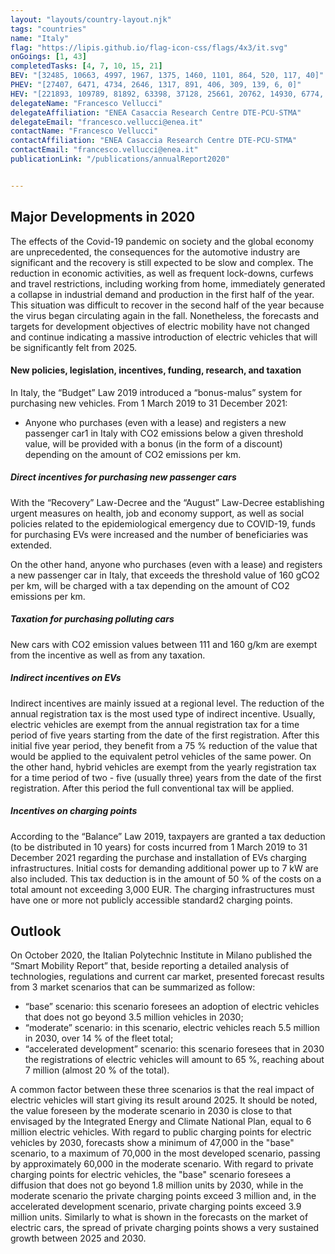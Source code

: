 ```yaml
---
layout: "layouts/country-layout.njk"
tags: "countries"
name: "Italy"
flag: "https://lipis.github.io/flag-icon-css/flags/4x3/it.svg"
onGoings: [1, 43]
completedTasks: [4, 7, 10, 15, 21]
BEV: "[32485, 10663, 4997, 1967, 1375, 1460, 1101, 864, 520, 117, 40]"
PHEV: "[27407, 6471, 4734, 2646, 1317, 891, 406, 309, 139, 6, 0]"
HEV: "[221893, 109789, 81892, 63398, 37128, 25661, 20762, 14930, 6774, 5238, 5009]"
delegateName: "​Francesco Vellucci"
delegateAffiliation: "ENEA Casaccia Research Centre DTE-PCU-STMA"
delegateEmail: "francesco.vellucci@enea.it"
contactName: "Francesco Vellucci"
contactAffiliation: "ENEA Casaccia Research Centre DTE-PCU-STMA"
contactEmail: "francesco.vellucci@enea.it"
publicationLink: "/publications/annualReport2020"


---
```

## Major Developments in 2020
The effects of the Covid-19 pandemic on society and the global economy are unprecedented, the consequences for the automotive industry are significant and the recovery is still expected to be slow and complex. The reduction in economic activities, as well as frequent lock-downs, curfews and travel restrictions, including working from home, immediately generated a collapse in industrial demand and production in the first half of the year. This situation was difficult to recover in the second half of the year because the virus began circulating again in the fall. Nonetheless, the forecasts and targets for development objectives of electric mobility have not changed and continue indicating a massive introduction of electric vehicles that will be significantly felt from 2025. 

#### New policies, legislation, incentives, funding, research, and taxation 
In Italy, the “Budget” Law 2019 introduced a “bonus-malus” system for purchasing new vehicles. From 1 March 2019 to 31 December 2021: 
- Anyone who purchases (even with a lease) and registers a new passenger car1 in Italy with CO2 emissions below a given threshold value, will be provided with a bonus (in the form of a discount) depending on the amount of CO2 emissions per km.  


##### Direct incentives for purchasing new passenger cars 
With the “Recovery” Law-Decree and the “August” Law-Decree establishing urgent measures on health, job and economy support, as well as social policies related to the epidemiological emergency due to COVID-19, funds for purchasing EVs were increased and the number of beneficiaries was extended. 

On the other hand, anyone who purchases (even with a lease) and registers a new passenger car in Italy, that exceeds the threshold value of 160 gCO2 per km, will be charged with a tax depending on the amount of CO2 emissions per km. 
##### Taxation for purchasing polluting cars 
New cars with CO2 emission values between 111 and 160 g/km are exempt from the incentive as well as from any taxation. 
##### Indirect incentives on EVs 
Indirect incentives are mainly issued at a regional level. The reduction of the annual registration tax is the most used type of indirect incentive. Usually, electric vehicles are exempt from the annual registration tax for a time period of five years starting from the date of the first registration. After this initial five year period, they benefit from a 75 % reduction of the value that would be applied to the equivalent petrol vehicles of the same power. On the other hand, hybrid vehicles are exempt from the yearly registration tax for a time period of two - five (usually three) years from the date of the first registration. After this period the full conventional tax will be applied. 
##### Incentives on charging points 
According to the “Balance” Law 2019, taxpayers are granted a tax deduction (to be distributed in 10 years) for costs incurred from 1 March 2019 to 31 December 2021 regarding the purchase and installation of EVs charging infrastructures. Initial costs for demanding additional power up to 7 kW are also included. This tax deduction is in the amount of 50 % of the costs on a total amount not exceeding 3,000 EUR. The charging infrastructures must have one or more not publicly accessible standard2 charging points. 
## Outlook   
On October 2020, the Italian Polytechnic Institute in Milano published the “Smart Mobility Report” that, beside reporting a detailed analysis of technologies, regulations and current car market, presented forecast results from 3 market scenarios that can be summarized as follow: 
- “base” scenario: this scenario foresees an adoption of electric vehicles that does not go beyond 3.5 million vehicles in 2030; 
- “moderate” scenario: in this scenario, electric vehicles reach 5.5 million in 2030, over 14 % of the fleet total; 
- “accelerated development” scenario: this scenario foresees that in 2030 the registrations of electric vehicles will amount to 65 %, reaching about 7 million (almost 20 % of the total). 

A common factor between these three scenarios is that the real impact of electric vehicles will start giving its result around 2025. 
It should be noted, the value foreseen by the moderate scenario in 2030 is close to that envisaged by the Integrated Energy and Climate National Plan, equal to 6 million electric vehicles. 
With regard to public charging points for electric vehicles by 2030, forecasts show a minimum of 47,000 in the "base" scenario, to a maximum of 70,000 in the most developed scenario, passing by approximately 60,000 in the moderate scenario. 
With regard to private charging points for electric vehicles, the "base" scenario foresees a diffusion that does not go beyond 1.8 million units by 2030, while in the moderate scenario the private charging points exceed 3 million and, in the accelerated development scenario, private charging points exceed 3.9 million units. Similarly to what is shown in the forecasts on the market of electric cars, the spread of private charging points shows a very sustained growth between 2025 and 2030. 
